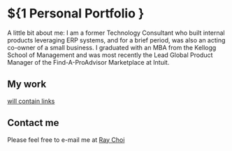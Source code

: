 # ${1 Personal Portfolio }
A little bit about me:
I am a former Technology Consultant who built internal products leveraging ERP systems, and for a brief period, was also an acting co-owner of a small business. I graduated with an MBA from the Kellogg School of Management and was most recently the Lead Global Product Manager of the Find-A-ProAdvisor Marketplace at Intuit.

## My work
<a href = "#"> will contain links </a>
## Contact me
Please feel free to e-mail me at <a href="mailto:raybchoi@gmail.com">Ray Choi</a>
